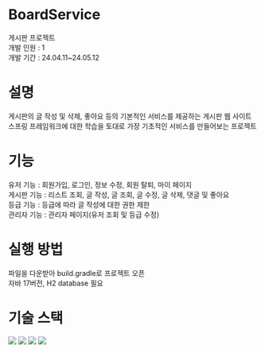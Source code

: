# BoardService
게시판 프로젝트<br/>
개발 인원 : 1<br/>
개발 기간 : 24.04.11~24.05.12<br/>
# 설명
게시판의 글 작성 및 삭제, 좋아요 등의 기본적인 서비스를 제공하는 게시판 웹 사이트<br/>
스프링 프레임워크에 대한 학습을 토대로 가장 기초적인 서비스를 만들어보는 프로젝트<br/>
# 기능
유저 기능 : 회원가입, 로그인, 정보 수정, 회원 탈퇴, 마이 페이지<br/>
게시판 기능 : 리스트 조회, 글 작성, 글 조회, 글 수정, 글 삭제, 댓글 및 좋아요<br/>
등급 기능 : 등급에 따라 글 작성에 대한 권한 제한<br/>
관리자 기능 : 관리자 페이지(유저 조회 및 등급 수정)<br/>
# 실행 방법
파일을 다운받아 build.gradle로 프로젝트 오픈<br/>
자바 17버전, H2 database 필요<br/>
# 기술 스택
<img src="https://img.shields.io/badge/java-007396?style=for-the-badge&logo=java&logoColor=white">
<img src="https://img.shields.io/badge/spring-6DB33F?style=for-the-badge&logo=spring&logoColor=white">
<img src="https://img.shields.io/badge/springboot-6DB33F?style=for-the-badge&logo=thymeleaf&logoColor=white">
<img src="https://img.shields.io/badge/h2-3776AB?style=for-the-badge&logo=h2&logoColor=white">
